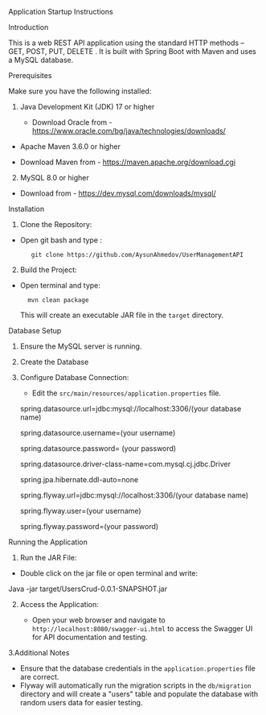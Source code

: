 Application Startup Instructions 

  

Introduction 

This is a web REST API application using the standard HTTP methods – GET, POST, PUT, DELETE . It is built with Spring Boot with Maven and uses a MySQL database. 

  

Prerequisites 

Make sure you have the following installed: 

  

 1. Java Development Kit (JDK) 17 or higher 

 	- Download Oracle from - https://www.oracle.com/bg/java/technologies/downloads/

- Apache Maven 3.6.0 or higher 

- Download  Maven from - https://maven.apache.org/download.cgi

2. MySQL 8.0 or higher 

 - Download from - https://dev.mysql.com/downloads/mysql/

  

 Installation 

1. Clone the Repository: 

- Open git bash and type :	 

 		 git clone https://github.com/AysunAhmedov/UserManagementAPI

     

2. Build the Project: 

- Open terminal and type:  

 		mvn clean package 

    

  

    This will create an executable JAR file in the `target` directory. 

  

Database Setup 

1. Ensure the MySQL server is running. 

 

 2. Create the Database 

         

3. Configure Database Connection: 

     - Edit the `src/main/resources/application.properties` file. 

     spring.datasource.url=jdbc:mysql://localhost:3306/(your database name) 

     spring.datasource.username=(your username) 

     spring.datasource.password= (your password) 

     spring.datasource.driver-class-name=com.mysql.cj.jdbc.Driver 

     spring.jpa.hibernate.ddl-auto=none

     spring.flyway.url=jdbc:mysql://localhost:3306/(your database name)
   
     spring.flyway.user=(your username) 
   
     spring.flyway.password=(your password) 



  

Running the Application 

1. Run the JAR File: 

- Double click on the jar file or open terminal and write:  

Java -jar target/UsersCrud-0.0.1-SNAPSHOT.jar 

 

 2. Access the Application: 

   	- Open your web browser and navigate to `http://localhost:8080/swagger-ui.html` 	to access the Swagger UI for API documentation and testing.
      
 3.Additional Notes

- Ensure that the database credentials in the `application.properties` file are correct.
- Flyway will automatically run the migration scripts in the `db/migration` directory and will create a "users" table and populate the database with random users data for easier testing.

  

         
